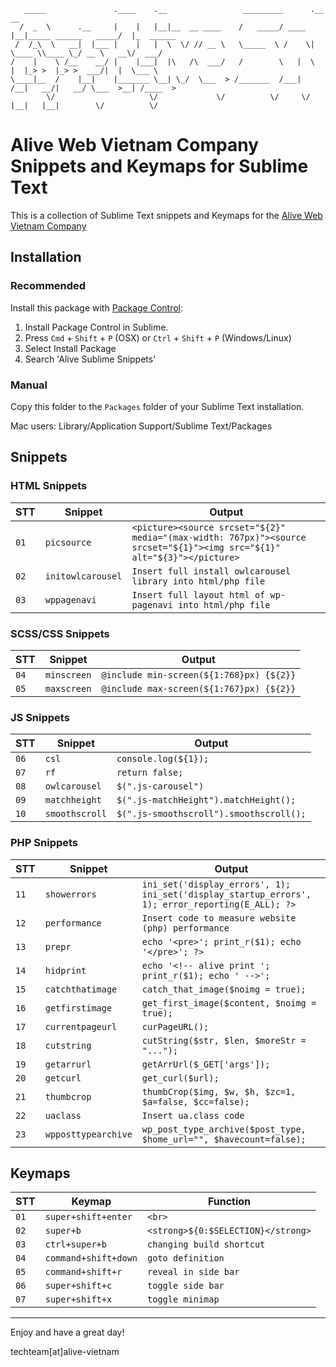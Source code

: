 ```
   _____               .____    .__                 _________      .__                      __          
  /  _  \      .__     |    |   |__|__  __ ____    /   _____/ ____ |__|_____ ______   _____/  |_  ______
 /  /_\  \   __|  |___ |    |   |  \  \/ // __ \   \_____  \ /    \|  \____ \\____ \_/ __ \   __\/  ___/
/    |    \ /__    __/ |    |___|  |\   /\  ___/   /        \   |  \  |  |_> >  |_> >  ___/|  |  \___ \ 
\____|__  /    |__|    |_______ \__| \_/  \___  > /_______  /___|  /__|   __/|   __/ \___  >__| /____  >
        \/                     \/             \/          \/     \/   |__|   |__|        \/          \/ 
```

Alive Web Vietnam Company Snippets and Keymaps for Sublime Text
====================================================================

This is a collection of Sublime Text snippets and Keymaps for the [Alive Web Vietnam Company](https://alive-web.vn/)

## Installation

### Recommended

Install this package with [Package Control](https://sublime.wbond.net/):
1. Install Package Control in Sublime.
2. Press `Cmd` + `Shift` + `P` (OSX) or `Ctrl` + `Shift` + `P` (Windows/Linux)
3. Select Install Package
4. Search 'Alive Sublime Snippets'

### Manual

Copy this folder to the `Packages` folder of your Sublime Text installation.

Mac users: Library/Application Support/Sublime Text/Packages

## Snippets

### HTML Snippets
|STT|Snippet|Output|
|-------|-------|------|
| `01` | `picsource` | `<picture><source srcset="${2}" media="(max-width: 767px)"><source srcset="${1}"><img src="${1}" alt="${3}"></picture>` |
| `02` | `initowlcarousel` | `Insert full install owlcarousel library into html/php file` |
| `03` | `wppagenavi` | `Insert full layout html of wp-pagenavi into html/php file` |


### SCSS/CSS Snippets
|STT|Snippet|Output|
|-------|-------|------|
| `04` | `minscreen` | `@include min-screen(${1:768}px) {${2}}` |
| `05` | `maxscreen` | `@include max-screen(${1:767}px) {${2}}` |


### JS Snippets
|STT|Snippet|Output|
|-------|-------|------|
| `06` | `csl` | `console.log(${1});` |
| `07` | `rf` | `return false;` |
| `08` | `owlcarousel` | `$(".js-carousel")` |
| `09` | `matchheight` | `$(".js-matchHeight").matchHeight();` |
| `10` | `smoothscroll` | `$(".js-smoothscroll").smoothscroll();` |


### PHP Snippets
|STT|Snippet|Output|
|-------|-------|------|
| `11` | `showerrors` | `ini_set('display_errors', 1); ini_set('display_startup_errors', 1); error_reporting(E_ALL); ?>` |
| `12` | `performance` | `Insert code to measure website (php) performance` |
| `13` | `prepr` | `echo '<pre>'; print_r($1); echo '</pre>'; ?>` |
| `14` | `hidprint` | `echo '<!-- alive print '; print_r($1); echo ' -->';` |
| `15` | `catchthatimage` | `catch_that_image($noimg = true);` |
| `16` | `getfirstimage` | `get_first_image($content, $noimg = true);` |
| `17` | `currentpageurl` | `curPageURL();` |
| `18` | `cutstring` | `cutString($str, $len, $moreStr = "...");` |
| `19` | `getarrurl` | `getArrUrl($_GET['args']);` |
| `20` | `getcurl` | `get_curl($url);` |
| `21` | `thumbcrop` | `thumbCrop($img, $w, $h, $zc=1, $a=false, $cc=false);` |
| `22` | `uaclass` | `Insert ua.class code` |
| `23` | `wpposttypearchive` | `wp_post_type_archive($post_type, $home_url="", $havecount=false);` |

## Keymaps

|STT|Keymap|Function|
|-------|-------|------|
| `01` | `super+shift+enter` | `<br>` |
| `02` | `super+b` | `<strong>${0:$SELECTION}</strong>` |
| `03` | `ctrl+super+b` | `changing build shortcut` |
| `04` | `command+shift+down` | `goto definition` |
| `05` | `command+shift+r` | `reveal in side bar` |
| `06` | `super+shift+c` | `toggle side bar` |
| `07` | `super+shift+x` | `toggle minimap` |

--------------------------

Enjoy and have a great day!

techteam[at]alive-vietnam